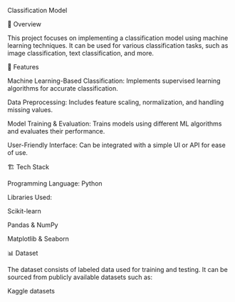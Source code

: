 Classification Model

📌 Overview

This project focuses on implementing a classification model using machine learning techniques. It can be used for various classification tasks, such as image classification, text classification, and more.

🚀 Features

Machine Learning-Based Classification: Implements supervised learning algorithms for accurate classification.

Data Preprocessing: Includes feature scaling, normalization, and handling missing values.

Model Training & Evaluation: Trains models using different ML algorithms and evaluates their performance.

User-Friendly Interface: Can be integrated with a simple UI or API for ease of use.

🏗️ Tech Stack

Programming Language: Python

Libraries Used:

Scikit-learn

Pandas & NumPy

Matplotlib & Seaborn

📊 Dataset

The dataset consists of labeled data used for training and testing. It can be sourced from publicly available datasets such as:

Kaggle datasets





